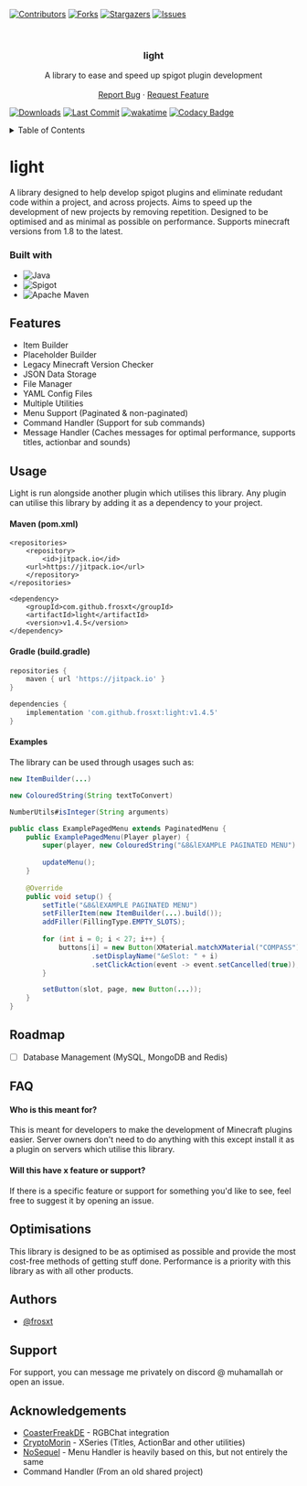 
[![Contributors][contributors-shield]][contributors-url]
[![Forks][forks-shield]][forks-url]
[![Stargazers][stars-shield]][stars-url]
[![Issues][issues-shield]][issues-url]

<br/>
<div align="center">
<h3 align="center">light</h3>

  <p align="center">
    A library to ease and speed up spigot plugin development
    <br />
    <br />
    <a href="https://github.com/frosxt/light/issues">Report Bug</a>
    ·
    <a href="https://github.com/frosxt/light/issues">Request Feature</a>
  </p>
</div>

[![Downloads][downloads-shield]][downloads-url] [![Last Commit][commits-shield]][commits-url] [![wakatime](https://wakatime.com/badge/user/43415694-efe0-4a8e-b57c-ce409e69d660/project/a9771ea9-6614-4f1d-a284-ad4ce9785cf6.svg)](https://wakatime.com/badge/user/43415694-efe0-4a8e-b57c-ce409e69d660/project/a9771ea9-6614-4f1d-a284-ad4ce9785cf6) [![Codacy Badge](https://app.codacy.com/project/badge/Grade/b3d0d7dc9fc8471fbf1810596106b4ae)](https://app.codacy.com/gh/frosxt/light/dashboard?utm_source=gh&utm_medium=referral&utm_content=&utm_campaign=Badge_grade)

<details>
  <summary>Table of Contents</summary>
  <ol>
    <li>
      <a href="#project-information">Project Information</a>
      <ul>
        <li><a href="#built-with">Built With</a></li>
      </ul>
    </li>
    <li><a href="#features">Features</a></li>
    <li>
      <a href="#usage">Usage</a>
      <ul>
        <li><a href="#maven-pomxml">Maven</a></li>
        <li><a href="#gradle-buildgradle">Gradle</a></li>
        <li><a href="#examples">Examples</a></li>
      </ul>
    </li>
    <li><a href="#roadmap">Roadmap</a></li>
    <li><a href="#faq">FAQ</a></li>
    <li><a href="#optimisation">Optimisation</a></li>
    <li><a href="#authors">Authors</a></li>
    <li><a href="#support">Support</a></li>
    <li><a href="#acknowledgements">Acknowledgements</a></li>
  </ol>
</details>

[contributors-shield]: https://img.shields.io/github/contributors/frosxt/light.svg?style=for-the-badge
[contributors-url]: https://github.com/frosxt/light/graphs/contributors
[forks-shield]: https://img.shields.io/github/forks/frosxt/light.svg?style=for-the-badge
[forks-url]: https://github.com/frosxt/light/network/members
[stars-shield]: https://img.shields.io/github/stars/frosxt/light.svg?style=for-the-badge
[stars-url]: https://github.com/frosxt/light/stargazers
[issues-shield]: https://img.shields.io/github/issues/frosxt/light.svg?style=for-the-badge
[issues-url]: https://github.com/frosxt/light/issues
[downloads-shield]: https://img.shields.io/github/downloads/frosxt/light/total
[downloads-url]: https://github.com/frosxt/light/releases
[commits-shield]: https://img.shields.io/github/last-commit/frosxt/light
[commits-url]: https://github.com/frosxt/light/commits/master
# light

A library designed to help develop spigot plugins and eliminate redudant code within a project, and across projects. Aims to speed up the development of new projects by removing repetition. Designed to be optimised and  as minimal as possible on performance. Supports minecraft versions from 1.8 to the latest.

### Built with
* ![Java][Java]
* ![Spigot][Spigot]
* ![Apache Maven][Maven]

[Java]: https://img.shields.io/badge/java-%23ED8B00.svg?style=for-the-badge&logo=oracle&logoColor=white
[Spigot]: https://img.shields.io/badge/Spigot-yellow.svg?style=for-the-badge&logo=minecraft&logoColor=white
[Maven]: https://img.shields.io/badge/Apache%20Maven-C71A36?style=for-the-badge&logo=Apache%20Maven&logoColor=white
## Features

- Item Builder
- Placeholder Builder
- Legacy Minecraft Version Checker
- JSON Data Storage
- File Manager
- YAML Config Files
- Multiple Utilities
- Menu Support (Paginated & non-paginated)
- Command Handler (Support for sub commands)
- Message Handler (Caches messages for optimal performance, supports titles, actionbar and sounds)


## Usage
Light is run alongside another plugin which utilises this library. Any plugin can utilise this library by adding it as a dependency to your project.

#### Maven (pom.xml)
```maven
<repositories>
    <repository>
        <id>jitpack.io</id>
	<url>https://jitpack.io</url>
    </repository>
</repositories>

<dependency>
    <groupId>com.github.frosxt</groupId>
    <artifactId>light</artifactId>
    <version>v1.4.5</version>
</dependency>
```
#### Gradle (build.gradle)
```gradle
repositories {
    maven { url 'https://jitpack.io' }
}

dependencies {
    implementation 'com.github.frosxt:light:v1.4.5'
}
```
#### Examples
The library can be used through usages such as:
```java
new ItemBuilder(...)
```
```java
new ColouredString(String textToConvert)
```
```java
NumberUtils#isInteger(String arguments)
```
```java
public class ExamplePagedMenu extends PaginatedMenu {
    public ExamplePagedMenu(Player player) {
        super(player, new ColouredString("&8&lEXAMPLE PAGINATED MENU").toString(), 18, 2);
        
        updateMenu();
    }
    
    @Override
    public void setup() {
        setTitle("&8&lEXAMPLE PAGINATED MENU")
        setFillerItem(new ItemBuilder(...).build());
        addFiller(FillingType.EMPTY_SLOTS);
      
        for (int i = 0; i < 27; i++) {
            buttons[i] = new Button(XMaterial.matchXMaterial("COMPASS").get().parseMaterial())
                    .setDisplayName("&eSlot: " + i)
                    .setClickAction(event -> event.setCancelled(true));
        }

        setButton(slot, page, new Button(...));
    }
}
```

## Roadmap

- [ ] Database Management (MySQL, MongoDB and Redis)

## FAQ

#### Who is this meant for?

This is meant for developers to make the development of Minecraft plugins easier. Server owners don't need to do anything with this except install it as a plugin on servers which utilise this library.

#### Will this have x feature or support?

If there is a specific feature or support for something you'd like to see, feel free to suggest it by opening an issue.


## Optimisations

This library is designed to be as optimised as possible and provide the most cost-free methods of getting stuff done. Performance is a priority with this library as with all other products.


## Authors

- [@frosxt](https://www.github.com/frosxt)


## Support

For support, you can message me privately on discord @ muhamallah or open an issue.


## Acknowledgements
* [CoasterFreakDE](https://github.com/CoasterFreakDE/minecraft-spigot-rgb-chat-support) - RGBChat integration
* [CryptoMorin](https://github.com/CryptoMorin) - XSeries (Titles, ActionBar and other utilities)
* [NoSequel](https://github.com/NoSequel/MenuAPI) - Menu Handler is heavily based on this, but not entirely the same
* Command Handler (From an old shared project)
